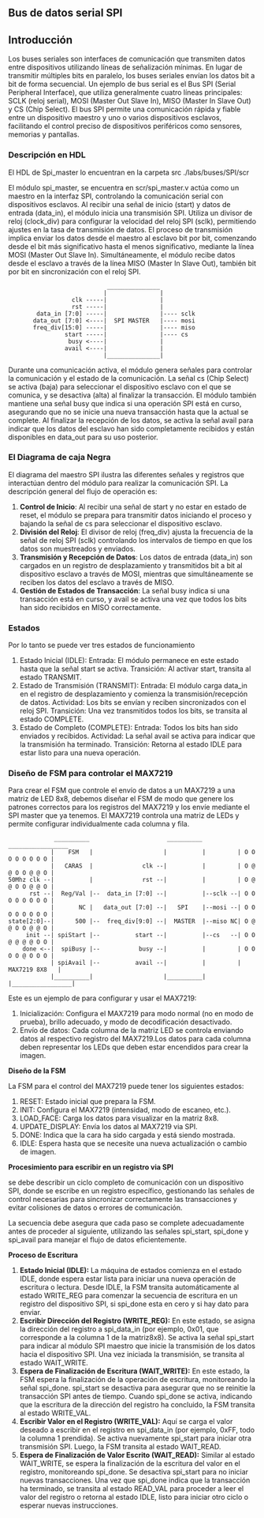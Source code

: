 ## Bus de datos serial SPI

## Introducción

Los buses seriales son interfaces de comunicación que transmiten datos entre dispositivos utilizando líneas de señalización mínimas. En lugar de transmitir múltiples bits en paralelo, los buses seriales envían los datos bit a bit de forma secuencial. Un ejemplo de bus serial es el Bus SPI (Serial Peripheral Interface), que utiliza generalmente cuatro líneas principales: SCLK (reloj serial), MOSI (Master Out Slave In), MISO (Master In Slave Out) y CS (Chip Select). El bus SPI permite una comunicación rápida y fiable entre un dispositivo maestro y uno o varios dispositivos esclavos, facilitando el control preciso de dispositivos periféricos como sensores, memorias y pantallas.

### Descripción en HDL

El HDL de Spi_master lo encuentran en la carpeta src  ./labs/buses/SPI/scr 

El módulo spi_master, se encuentra en scr/spi_master.v actúa como un maestro en la interfaz SPI, controlando la comunicación serial con dispositivos esclavos. Al recibir una señal de inicio (start) y datos de entrada (data_in), el módulo inicia una transmisión SPI. Utiliza un divisor de reloj (clock_div) para configurar la velocidad del reloj SPI (sclk), permitiendo ajustes en la tasa de transmisión de datos. El proceso de transmisión implica enviar los datos desde el maestro al esclavo bit por bit, comenzando desde el bit más significativo hasta el menos significativo, mediante la línea MOSI (Master Out Slave In). Simultáneamente, el módulo recibe datos desde el esclavo a través de la línea MISO (Master In Slave Out), también bit por bit en sincronización con el reloj SPI.

                                _______________
                               |               |
                      clk -----|               |
                      rst -----|               |
            data_in [7:0] -----|               |---- sclk
           data_out [7:0] <----|  SPI MASTER   |---- mosi
           freq_div[15:0] -----|               |---- miso
                    start -----|               |---- cs
                     busy <----|               |
                    avail <----|               |
                               |_______________|



Durante una comunicación activa, el módulo genera señales para controlar la comunicación y el estado de la comunicación. La señal cs (Chip Select) se activa (baja) para seleccionar el dispositivo esclavo con el que se comunica, y se desactiva (alta) al finalizar la transacción. El módulo también mantiene una señal busy que indica si una operación SPI está en curso, asegurando que no se inicie una nueva transacción hasta que la actual se complete. Al finalizar la recepción de los datos, se activa la señal avail para indicar que los datos del esclavo han sido completamente recibidos y están disponibles en data_out para su uso posterior. 


### El Diagrama  de caja Negra 
El diagrama del maestro SPI ilustra las diferentes señales y registros que interactúan dentro del módulo para realizar la comunicación SPI. La descripción general del flujo de operación es:

1. **Control de Inicio**: Al recibir una señal de start y no estar en estado de reset, el módulo se prepara para transmitir datos iniciando el proceso y bajando la señal de cs para seleccionar el dispositivo esclavo.
2. **División del Reloj**: El divisor de reloj (freq_div) ajusta la frecuencia de la señal de reloj SPI (sclk) controlando los intervalos de tiempo en que los datos son muestreados y enviados.
3. **Transmisión y Recepción de Datos**: Los datos de entrada (data_in) son cargados en un registro de desplazamiento y transmitidos bit a bit al dispositivo esclavo a través de MOSI, mientras que simultáneamente se reciben los datos del esclavo a través de MISO.
4. **Gestión de Estados de Transacción**: La señal busy indica si una transacción está en curso, y avail se activa una vez que todos los bits han sido recibidos en MISO correctamente.
### Estados
Por lo tanto se  puede ver tres estados de funcionamiento 

1. Estado Inicial (IDLE):
Entrada: El módulo permanece en este estado hasta que la señal start se activa.
Transición: Al activar start, transita al estado TRANSMIT.
2. Estado de Transmisión (TRANSMIT):
Entrada: El módulo carga data_in en el registro de desplazamiento y comienza la transmisión/recepción de datos.
Actividad: Los bits se envían y reciben sincronizados con el reloj SPI.
Transición: Una vez transmitidos todos los bits, se transita al estado COMPLETE.
3. Estado de Completo (COMPLETE):
Entrada: Todos los bits han sido enviados y recibidos.
Actividad: La señal avail se activa para indicar que la transmisión ha terminado.
Transición: Retorna al estado IDLE para estar listo para una nueva operación.

### Diseño de FSM para controlar el MAX7219

Para crear el FSM que controle el envío de datos a un MAX7219 a una matriz de LED 8x8, debemos diseñar el FSM de modo que genere los patrones correctos para los registros del MAX7219 y los envíe mediante el SPI master que ya tenemos. El MAX7219 controla una matriz de LEDs y permite configurar individualmente cada columna y fila.

                 __________                      __________           _________________
                |    FSM   |                    |          |         | O O O O O O O O |
                |   CARAS  |              clk --|          |         | O @ @ O O @ @ O |
    50Mhz clk --|          |              rst --|          |         | O @ @ O O @ @ O |
          rst --|  Reg/Val |--  data_in [7:0] --|          |--sclk --| O O O O O O O O |
                |       NC |   data_out [7:0] --|   SPI    |--mosi --| O O O O O O O O |
    state[2:0]--|      500 |--  freq_div[9:0] --|  MASTER  |--miso NC| O @ @ O O @ @ O |
         init --| spiStart |--          start --|          |--cs   --| O O @ @ @ @ O O |
        done <--|  spiBusy |--           busy --|          |         | O O O O @ O O O |
                | spiAvail |--          avail --|          |         |   MAX7219 8X8   |
                |__________|                    |__________|         |_________________|

Este es un ejemplo de para configurar y usar el MAX7219:

1. Inicialización: Configura el MAX7219 para modo normal (no en modo de prueba), brillo adecuado, y modo de decodificación desactivado.
2. Envío de datos: Cada columna de la matriz LED se controla enviando datos al respectivo registro del MAX7219.Los datos para cada columna deben representar los LEDs que deben estar encendidos para crear la imagen.

**Diseño de la FSM**

La FSM para el control del MAX7219 puede tener los siguientes estados:
1. RESET: Estado inicial que prepara la FSM.
2. INIT: Configura el MAX7219 (intensidad, modo de escaneo, etc.).
3. LOAD_FACE: Carga los datos para visualizar en la matriz 8x8.
4. UPDATE_DISPLAY: Envía los datos al MAX7219 via SPI.
5. DONE: Indica que la cara ha sido cargada y está siendo mostrada.
6. IDLE: Espera hasta que se necesite una nueva actualización o cambio de imagen.

**Procesimiento para escribir en un registro via SPI**

se debe describir un ciclo completo de comunicación con un dispositivo SPI, donde se escribe en un registro específico, gestionando las señales de control necesarias para sincronizar correctamente las transacciones y evitar colisiones de datos o errores de comunicación. 

La secuencia debe asegura que cada paso se complete adecuadamente antes de proceder al siguiente, utilizando las señales spi_start, spi_done y spi_avail para manejar el flujo de datos eficientemente.

**Proceso de Escritura**

1. **Estado Inicial (IDLE):** La máquina de estados comienza en el estado IDLE, donde espera estar lista para iniciar una nueva operación de escritura o lectura.
Desde IDLE, la FSM transita automáticamente al estado WRITE_REG para comenzar la secuencia de escritura en un registro del dispositivo SPI, si spi_done esta en cero y si hay dato para enviar.
2. **Escribir Dirección del Registro (WRITE_REG):** En este estado, se asigna la dirección del registro a spi_data_in (por ejemplo, 0x01, que corresponde a la columna 1 de la matriz8x8). Se activa la señal spi_start para indicar al módulo SPI maestro que inicie la transmisión de los datos hacia el dispositivo SPI. Una vez iniciada la transmisión, se transita al estado WAIT_WRITE.
3. **Espera de Finalización de Escritura (WAIT_WRITE):** En este estado, la FSM espera la finalización de la operación de escritura, monitoreando la señal spi_done. spi_start se desactiva para asegurar que no se reinitie la transacción SPI antes de tiempo. Cuando spi_done se activa, indicando que la escritura de la dirección del registro ha concluido, la FSM transita al estado WRITE_VAL.
4. **Escribir Valor en el Registro (WRITE_VAL):** Aquí se carga el valor deseado a escribir en el registro en spi_data_in (por ejemplo, 0xFF, todo la columna 1 prendida).
Se activa nuevamente spi_start para iniciar otra transmisión SPI. Luego, la FSM transita al estado WAIT_READ. 
5. **Espera de Finalización de Valor Escrito (WAIT_READ):** Similar al estado WAIT_WRITE, se espera la finalización de la escritura del valor en el registro, monitoreando spi_done. Se desactiva spi_start para no iniciar nuevas transacciones.
Una vez que spi_done indica que la transacción ha terminado, se transita al estado READ_VAL para proceder a leer el valor del registro o retorna al estado IDLE, listo para iniciar otro ciclo o esperar nuevas instrucciones.






